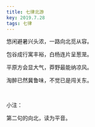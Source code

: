 ```yaml
---
title: 七律北游
key: 2019.7.28
tags: 七律
---
```


悠闲避暑兴头浓，一路向北觅从容。

包谷成行寓丰裕，白杨连片呈葱茏。

平原方会显大气，莽野最能纳凉风。

淘醉已然冀鲁味，不觉已是闯关东。

</br>

小注：

第二句的向北，读为平音。

</br>

